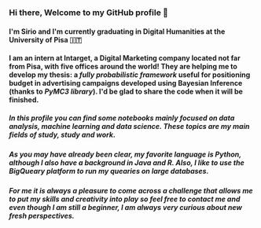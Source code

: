 ### Hi there, Welcome to my GitHub profile 👋
#### I'm Sirio and I'm currently graduating in Digital Humanities at the University of Pisa :it:
#### I am an intern at Intarget, a Digital Marketing company located not far from Pisa, with five offices around the world! They are helping me to develop my thesis: a *fully probabilistic framework* useful for positioning budget in advertising campaigns developed using **Bayesian Inference** (thanks to *PyMC3 library*). I'd be glad to share the code when it will be finished.
##### In this profile you can find some notebooks mainly focused on *data analysis*, *machine learning* and *data science*. These topics are my main fields of study, study and work.
##### As you may have already been clear, my favorite language is Python, although I also have a background in Java and R. Also, I like to use the BigQueary platform to run my quearies on large databases.
##### For me it is always a pleasure to come across a challenge that allows me to put my skills and creativity into play so feel free to contact me and even though I am still a beginner, I am always very curious about new fresh perspectives.



<!--
**damessina/damessina** is a ✨ _special_ ✨ repository because its `README.md` (this file) appears on your GitHub profile.

Here are some ideas to get you started:

- 🔭 I’m currently working on ...
- 🌱 I’m currently learning ...
- 👯 I’m looking to collaborate on ...
- 🤔 I’m looking for help with ...
- 💬 Ask me about ...
- 📫 How to reach me: ...
- 😄 Pronouns: ...
- ⚡ Fun fact: ...
-->
